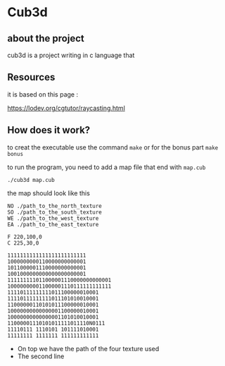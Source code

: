 # Cub3d
## about the project
<!-- comment
-->
cub3d is a project writing in c language that 

## Resources 
it is based on this page :

https://lodev.org/cgtutor/raycasting.html

## How does it work?

to creat the executable use the command `make` 
or for the bonus part `make bonus`

to run the program, you need to add a map file that end with `map.cub`
```
./cub3d map.cub
```
the map should look like this 
```
NO ./path_to_the_north_texture
SO ./path_to_the_south_texture
WE ./path_to_the_west_texture
EA ./path_to_the_east_texture

F 220,100,0
C 225,30,0

1111111111111111111111111
1000000000110000000000001
1011000001110000000000001
1001000000000000000000001
111111111011000001110000000000001
100000000011000001110111111111111
11110111111111011100000010001
11110111111111011101010010001
11000000110101011100000010001
10000000000000001100000010001
10000000000000001101010010001
11000001110101011111011110N0111
11110111 1110101 101111010001
11111111 1111111 111111111111
```
+ On top we have the path of the four texture used
+ The second line 

